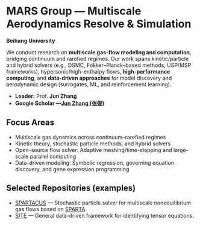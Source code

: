 # MARS Group — Multiscale Aerodynamics Resolve & Simulation

**Beihang University**

We conduct research on **multiscale gas-flow modeling and computation**, bridging continuum and rarefied regimes. Our work spans kinetic/particle and hybrid solvers (e.g., DSMC, Fokker–Planck–based methods, USP/MSP frameworks), hypersonic/high-enthalpy flows, **high-performance computing**, and **data-driven approaches** for model discovery and aerodynamic design (surrogates, ML, and reinforcement learning).

- **Leader:** Prof. **Jun Zhang**
- **Google Scholar —[Jun Zhang (张俊)](https://scholar.google.com/citations?user=6vjJtPsAAAAJ&hl=en&oi=ao)** 

## Focus Areas
- Multiscale gas dynamics across continuum–rarefied regimes  
- Kinetic theory, stochastic particle methods, and hybrid solvers  
- Open-source flow solver: Adaptive meshing/time-stepping and large-scale parallel computing  
- Data-driven modeling: Symbolic regression, governing equation discovery, and gene expression programming

## Selected Repositories (examples)
- [SPARTACUS](https://github.com/BUAA-MARS-group/SPARTACUS) — Stochastic particle solver for multiscale nonequilibrium gas flows based on [SPARTA](https://github.com/sparta/sparta).
- [SITE](https://github.com/BUAA-MARS-group/SITE) — General data-driven framework for identifying tensor equations.
<!-- [CrossAero](https://github.com/BUAA-MARS-group/CrossAero-DRL) — DRL framework for cross-regime aerodynamic shape optimization.-->

